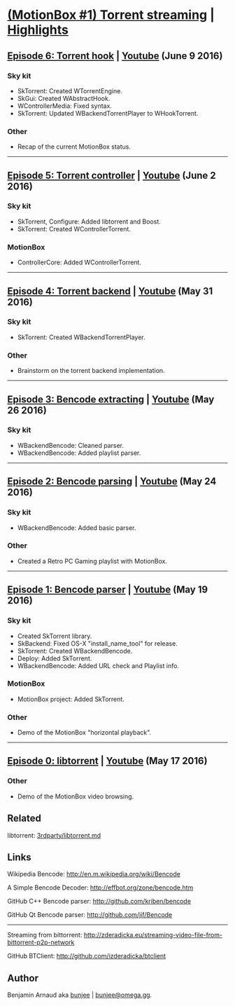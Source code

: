 # [(MotionBox #1) Torrent streaming][chapter] | [Highlights]

## [Episode 6: Torrent hook][Vimeo6] | [Youtube][Youtube6] (June 9 2016)

### Sky kit
- SkTorrent: Created WTorrentEngine.
- SkGui: Created WAbstractHook.
- WControllerMedia: Fixed syntax.
- SkTorrent: Updated WBackendTorrentPlayer to WHookTorrent.

### Other
- Recap of the current MotionBox status.

---

## [Episode 5: Torrent controller][Vimeo5] | [Youtube][Youtube5] (June 2 2016)

### Sky kit
- SkTorrent, Configure: Added libtorrent and Boost.
- SkTorrent: Created WControllerTorrent.

### MotionBox
- ControllerCore: Added WControllerTorrent.

---

## [Episode 4: Torrent backend][Vimeo4] | [Youtube][Youtube4] (May 31 2016)

### Sky kit
- SkTorrent: Created WBackendTorrentPlayer.

### Other
- Brainstorm on the torrent backend implementation.

---

## [Episode 3: Bencode extracting][Vimeo3] | [Youtube][Youtube3] (May 26 2016)

### Sky kit
- WBackendBencode: Cleaned parser.
- WBackendBencode: Added playlist parser.

---

## [Episode 2: Bencode parsing][Vimeo2] | [Youtube][Youtube2] (May 24 2016)

### Sky kit
- WBackendBencode: Added basic parser.

### Other
- Created a Retro PC Gaming playlist with MotionBox.

---

## [Episode 1: Bencode parser][Vimeo1] | [Youtube][Youtube1] (May 19 2016)

### Sky kit
- Created SkTorrent library.
- SkBackend: Fixed OS-X "install_name_tool" for release.
- SkTorrent: Created WBackendBencode.
- Deploy: Added SkTorrent.
- WBackendBencode: Added URL check and Playlist info.

### MotionBox
- MotionBox project: Added SkTorrent.

### Other
- Demo of the MotionBox "horizontal playback".

---

## [Episode 0: libtorrent][Vimeo0] | [Youtube][Youtube0] (May 17 2016)

### Other
- Demo of the MotionBox video browsing.


## Related

libtorrent: [3rdparty/libtorrent.md](../../3rdparty/libtorrent.md)


## Links

Wikipedia Bencode: http://en.m.wikipedia.org/wiki/Bencode

A Simple Bencode Decoder: http://effbot.org/zone/bencode.htm

GitHub C++ Bencode parser: http://github.com/kriben/bencode

GitHub Qt Bencode parser: http://github.com/jif/Bencode

---

Streaming from bittorrent: http://zderadicka.eu/streaming-video-file-from-bittorrent-p2p-network

GitHub BTClient: http://github.com/izderadicka/btclient


## Author

Benjamin Arnaud aka [bunjee](http://bunjee.me) | <bunjee@omega.gg>.


[chapter]: http://omega.gg/MotionBox/chapter1

[highlights]: http://omega.gg/MotionBox/highlights1

[Twitch]: http://twitch.com/3unjee

[Vimeo0]: http://vimeo.com/167407568
[Vimeo1]: http://vimeo.com/167407750
[Vimeo2]: http://vimeo.com/167866271
[Vimeo3]: http://vimeo.com/168172110
[Vimeo4]: http://vimeo.com/168748820
[Vimeo5]: http://vimeo.com/169070028
[Vimeo6]: http://vimeo.com/169991042

[Youtube0]: http://youtube.com/watch?v=3MtnuyVXH3w
[Youtube1]: http://youtube.com/watch?v=kldXjA-z1bg
[Youtube2]: http://youtube.com/watch?v=zYFCOrvQscY
[Youtube3]: http://youtube.com/watch?v=VOKlfOA6y50
[Youtube4]: http://youtube.com/watch?v=aTUhBiUG7-4
[Youtube5]: http://youtube.com/watch?v=TWWFqGmgAdU
[Youtube6]: http://youtube.com/watch?v=xtc-_Z7TQJc
